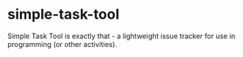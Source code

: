 simple-task-tool
================

Simple Task Tool is exactly that - a lightweight issue tracker for use in programming (or other activities).
